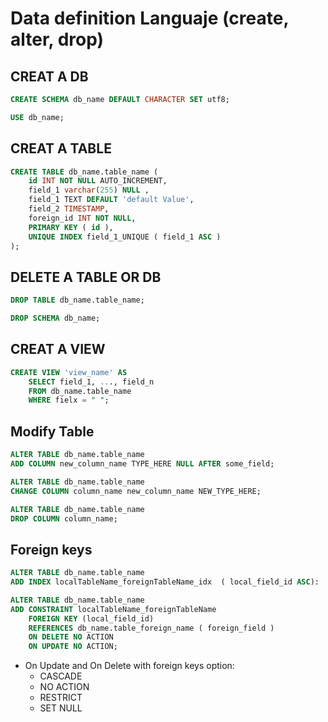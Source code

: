 # Data definition Languaje (create, alter, drop)


## CREAT A DB
```sql
CREATE SCHEMA db_name DEFAULT CHARACTER SET utf8;

USE db_name;
```

## CREAT A TABLE
```sql
CREATE TABLE db_name.table_name (
    id INT NOT NULL AUTO_INCREMENT,
    field_1 varchar(255) NULL ,
    field_1 TEXT DEFAULT 'default Value',
    field_2 TIMESTAMP,
    foreign_id INT NOT NULL,
    PRIMARY KEY ( id ),
    UNIQUE INDEX field_1_UNIQUE ( field_1 ASC )
);

```

## DELETE A TABLE OR DB
```sql
DROP TABLE db_name.table_name;

DROP SCHEMA db_name;
```

## CREAT A VIEW
```sql
CREATE VIEW 'view_name' AS
    SELECT field_1, ..., field_n
    FROM db_name.table_name
    WHERE fielx = " ";
```

## Modify Table
```sql
ALTER TABLE db_name.table_name
ADD COLUMN new_column_name TYPE_HERE NULL AFTER some_field;

ALTER TABLE db_name.table_name
CHANGE COLUMN column_name new_column_name NEW_TYPE_HERE;

ALTER TABLE db_name.table_name
DROP COLUMN column_name;
```

## Foreign keys
```sql
ALTER TABLE db_name.table_name
ADD INDEX localTableName_foreignTableName_idx  ( local_field_id ASC):

ALTER TABLE db_name.table_name
ADD CONSTRAINT localTableName_foreignTableName
    FOREIGN KEY (local_field_id)
    REFERENCES db_name.table_foreign_name ( foreign_field )
    ON DELETE NO ACTION
    ON UPDATE NO ACTION;
```

- On Update and On Delete with foreign keys option:
    * CASCADE
    * NO ACTION
    * RESTRICT
    * SET NULL

